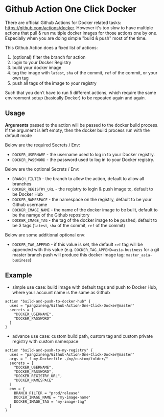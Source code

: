 # Github Action One Click Docker

There are official Github Actions for Docker related tasks: https://github.com/actions/docker. However it's too slow to have multiple actions that pull & run multiple docker images for those actions one by one. Especially when you are doing simple "build & push" most of the time.

This Github Action does a fixed list of actions:

1. (optional) filter the branch for action
2. login to your Docker Registry
3. build your docker image
4. tag the image with `latest`, `sha` of the commit, `ref` of the commit, or your own tag
5. push all tags of the image to your registry

Such that you don't have to run 5 different actions, which require the same environment setup (basically Docker) to be repeated again and again.


## Usage

**Arguments** passed to the action will be passed to the docker build process. If the argument is left empty, then the docker build process run with the default mode

Below are the required Secrets / Env:

- `DOCKER_USERNAME` - the username used to log in to your Docker registry.
- `DOCKER_PASSWORD` - the password used to log in to your Docker registry.

Below are the optional Secrets / Env:

- `BRANCH_FILTER` - the branch to allow the action, default to allow all branches
- `DOCKER_REGISTRY_URL` - the registry to login & push image to, default to be Docker Hub
- `DOCKER_NAMESPACE` - the namespace on the registry, default to be your Github username
- `DOCKER_IMAGE_NAME` - the name of the docker image to be built, default to be the namge of the Github repository
- `DOCKER_IMAGE_TAG` - the tag of the docker image to be pushed, default to be 3 tags (`latest`, `sha` of the commit, `ref` of the commit)

Below are some additional optional env:

- `DOCKER_TAG_APPEND` - if this value is set, the default `ref` tag will be appended with this value (e.g. `DOCKER_TAG_APPEND=asia-business` for a git master branch push will produce this docker image tag: `master_asia-business`)


## Example

- simple use case: build image with default tags and push to Docker Hub, where your account name is the same as Github

```
action "build-and-push-to-docker-hub" {
  uses = "pangzineng/Github-Action-One-Click-Docker@master"
  secrets = [
    "DOCKER_USERNAME", 
    "DOCKER_PASSWORD"
  ]
}
```

- advance use case: custom build path, custom tag and custom private registry with custom namespace

```
action "build-and-push-to-my-registry" {
  uses = "pangzineng/Github-Action-One-Click-Docker@master"
  args = "-f my.Dockerfile ./my/custom/folder/"
  secrets = [
    "DOCKER_USERNAME", 
    "DOCKER_PASSWORD", 
    "DOCKER_REGISTRY_URL", 
    "DOCKER_NAMESPACE"
  ]
  env = {
    BRANCH_FILTER = "prod/release"
    DOCKER_IMAGE_NAME = "my-image-name"
    DOCKER_IMAGE_TAG = "my-image-tag"
  }
}
```
